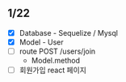 ## 1/22
- [x] Database - Sequelize / Mysql
- [x] Model - User
- [ ] route POST /users/join
	- Model.method
- [ ] 회원가입 react 페이지